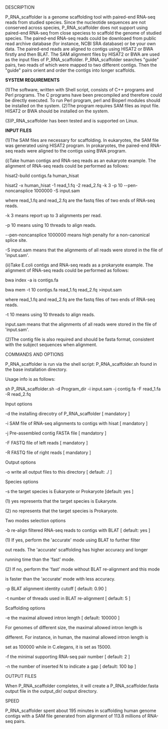 DESCRIPTION <p>
   P_RNA_scaffolder is a genome scaffolding tool with paired-end RNA-seq reads from studied species. Since the nucleotide sequences are not conserved across species, P_RNA_scaffolder does not support using paired-end RNA-seq from close speciess to scaffold the genome of studied species. The paired-end RNA-seq reads could be downloaed from public read archive database (for instance, NCBI SRA database) or be your own data. The paired-end reads are aligned to contigs using HISAT2 or BWA firstly and then BLAT. The SAM alignment files by HISAT2 or BWA are used as the input files of P_RNA_scaffolder. P_RNA_scaffolder searches "guide" pairs, two reads of which were mapped to two different contigs. Then the "guide" pairs orient and order the contigs into longer scaffolds.<p> 
<b>SYSTEM REQUIREMENTS</b><p>
(1)The software, written with Shell script, consists of C++ programs and Perl programs. The C programs have been precompiled and therefore could be directly executed. To run Perl program, perl and Bioperl modules should be installed on the system. 
(2)The program requires SAM files as input file. HISAT2 or BWA should be installed on the system.<p>
(3)P_RNA_scaffolder has been tested and is supported on Linux.<p>
<b>INPUT FILES</b><p>
(1)The SAM files are necessary for scaffolding. In eukaryotes, the SAM file was generated using HISAT2 program. In prokaryotes, the paired-end RNA-seq reads were aligned to the contigs using BWA program. <p>
(i)Take human contigs and RNA-seq reads as an eukaryote example. The alignment of RNA-seq reads could be performed as follows: <p>
hisat2-build contigs.fa human_hisat <p>
hisat2 -x human_hisat -1 read_1.fq -2 read_2.fq -k 3 -p 10 --pen-noncansplice 1000000 -S input.sam <p>
where read_1.fq and read_2.fq are the fastq files of two ends of RNA-seq reads. <p>
-k 3 means report up to 3 alignments per read. <p>
-p 10 means using 10 threads to align reads. <p>
--pen-noncansplice 1000000 means high penalty for a non-canonical splice site. <p>
-S input.sam means that the alignments of all reads were stored in the file of 'input.sam'.<p> 

(ii)Take E.coli contigs and RNA-seq reads as a prokaryote example. The alignment of RNA-seq reads could be performed as follows: <p>
bwa index -a is contigs.fa <p>
bwa mem -t 10 contigs.fa read_1.fq read_2.fq >input.sam <p>

where read_1.fq and read_2.fq are the fastq files of two ends of RNA-seq reads. <p>
-t 10 means using 10 threads to align reads. <p>
input.sam means that the alignments of all reads were stored in the file of 'input.sam'. <p>

(2)The contig file is also required and should be fasta format, consistent with the subject sequences when alignment. <p>

COMMANDS AND OPTIONS <p>
   P_RNA_scaffolder is run via the shell script: P_RNA_scaffolder.sh found in the base installation directory.<p>

   Usage info is as follows:<p>
sh P_RNA_scaffolder.sh -d Program_dir -i input.sam -j contig.fa -F read_1.fa -R read_2.fq

Input options <p>
     -d           the installing direcotry of P_RNA_scaffolder           [        mandatory ] <p>
     -i           SAM file of RNA-seq alignments to contigs with hisat   [        mandatory ] <p>
     -j           Pre-assembled contig FASTA file                        [        mandatory ] <p>
     -F           FASTQ file of left reads                               [        mandatory ] <p>
     -R           FASTQ file of right reads                              [        mandatory ] <p>

Output options <p>
     -o            write all output files to this directory              [ default:      ./ ] <p>

Species options <p>
     -s           the target species is Eukaryote or Prokaryote          [default:      yes ] <p>
                  (1) yes represents that the target species is Eukaryote. <p>
                  (2) no represents that the target species is Prokaryote. <p>

Two modes selection options <p>
     -b            re-align filtered RNA-seq reads to contigs with BLAT  [ default:     yes ] <p>
                   (1) If yes, perform the 'accurate' mode using BLAT to further filter <p>
                   out reads. The 'accurate' scaffolding has higher accuracy and longer <p>
                   running time than the 'fast' mode. <p>
                   (2) If no, perform the 'fast' mode without BLAT re-alignment and this mode <p>
                   is faster than the 'accurate' mode with less accuracy. <p>
     -p            BLAT alignment identity cutoff                        [ default:    0.90 ] <p>
     -t            number of threads used in BLAT re-alignment           [ default:       5 ] <p>

Scaffolding options <p>
     -e            the maximal allowed intron length                     [ default:  100000 ] <p>
                   For genomes of different size, the maximal allowed intron length is <p>
                   different. For instance, in human, the maximal allowed intron length is  <p>
                   set as 100000 while in C.elegans, it is set as 15000. <p> 
     -f            the minimal supporting RNA-seq pair number            [ default:       2 ] <p>
     -n            the number of inserted N to indicate a gap            [ default:  100 bp ] <p>

OUTPUT FILES <p>
   When P_RNA_scaffolder completes, it will create a P_RNA_scaffolder.fasta output file in the output_dir/ output directory.  <p>

SPEED <p>
   P_RNA_scaffolder spent about 195 minutes in scaffolding human genome contigs with a SAM file generated from alignment of 113.8 millions of RNA-seq pairs. <p>

